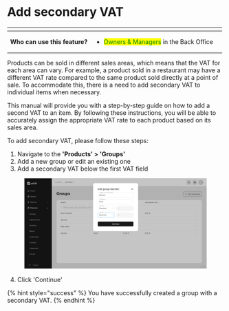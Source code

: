 # Add secondary VAT

<table data-card-size="large" data-view="cards" data-full-width="true"><thead><tr><th></th><th></th><th></th></tr></thead><tbody><tr><td><strong>Who can use this feature?</strong></td><td><ul><li><mark style="color:green;">Owners &#x26; Managers</mark> in the Back Office</li></ul></td><td></td></tr></tbody></table>

Products can be sold in different sales areas, which means that the VAT for each area can vary. For example, a product sold in a restaurant may have a different VAT rate compared to the same product sold directly at a point of sale. To accommodate this, there is a need to add secondary VAT to individual items when necessary.

This manual will provide you with a step-by-step guide on how to add a second VAT to an item. By following these instructions, you will be able to accurately assign the appropriate VAT rate to each product based on its sales area.

To add secondary VAT, please follow these steps:

1. Navigate to the **'Products' > 'Groups'**&#x20;
2. Add a new group or edit an existing one
3. Add a secondary VAT below the first VAT field

<figure><img src="../../../.gitbook/assets/secondary-vat.jpg" alt=""><figcaption></figcaption></figure>

4. Click 'Continue'

{% hint style="success" %}
You have successfully created a group with a secondary VAT.
{% endhint %}

